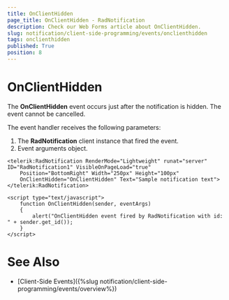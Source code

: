 ```yaml
---
title: OnClientHidden
page_title: OnClientHidden - RadNotification
description: Check our Web Forms article about OnClientHidden.
slug: notification/client-side-programming/events/onclienthidden
tags: onclienthidden
published: True
position: 8
---
```


# OnClientHidden





The **OnClientHidden** event occurs just after the notification is hidden. The event cannot be cancelled.

The event handler receives the following parameters:

1. The **RadNotification** client instance that fired the event.
1. Event arguments object.

````ASP.NET
<telerik:RadNotification RenderMode="Lightweight" runat="server" ID="RadNotification1" VisibleOnPageLoad="true"
    Position="BottomRight" Width="250px" Height="100px"
    OnClientHidden="OnClientHidden" Text="Sample notification text">
</telerik:RadNotification>

<script type="text/javascript">
    function OnClientHidden(sender, eventArgs)
    {
        alert("OnClientHidden event fired by RadNotification with id: " + sender.get_id());
    }
</script>
````



# See Also

 * [Client-Side Events]({%slug notification/client-side-programming/events/overview%})
